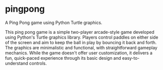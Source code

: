 # pingpong
A Ping Pong game using Python Turtle graphics.

This ping pong game is a simple two-player arcade-style game developed using Python's Turtle graphics library. Players control paddles on either side of the screen and aim to keep the ball in play by bouncing it back and forth. The graphics are minimalistic and functional, with straightforward gameplay mechanics. While the game doesn't offer user customization, it delivers a fun, quick-paced experience through its basic design and easy-to-understand controls.
